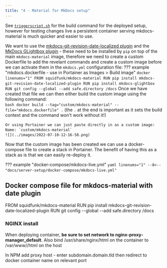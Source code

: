 ```yaml
---
title: "4 - Material for MkDocs setup"
---
```

See [`triggerscript.sh`](../triggerscript.sh) for the build command for the deployed setup, however for testing changes live a persistent container serving mkdocs-material is much quicker and easier to use.

We want to use the [mkdocs-git-revision-date-localized plugin](https://github.com/timvink/mkdocs-git-revision-date-localized-plugin) and the [MkDocs GLightbox plugin](https://github.com/blueswen/mkdocs-glightbox) - these need to be installed by `pip` on top of the main `mkdocs-material` image, therefore we need to create a custom Dockerfile to add the revelant commands and create a custom image before we can activate them in the `mkdocs.yml` configuration file:
??? example "mkdocs.dockerfile - use in Portainer as Images > Build image"
    ``` docker linenums="1"
    FROM squidfunk/mkdocs-material
    RUN pip install mkdocs-git-revision-date-localized-plugin
    RUN pip install mkdocs-glightbox
    RUN git config --global --add safe.directory /docs
    ```
    Once we have created that file we can then either build the custom image using the following command:  
    ``` bash
    docker build --tag="custom/mkdocs-material" --file="mkdocs.dockerfile" .
    ```
    (the `.` at the end is important as it sets the build context and the command won't work without it!)  
    
    Or using Portainer we can just paste directly in as a custom image:  
    Name: `custom/mkdocs-material`
    ![](../images/2022-07-10-12-16-58.png)

Now that the custom image has been created we can use a docker-compose file to create a stack in Portainer.  The benefit of having this as a stack as is that we can easily re-deploy it.

??? example "docker-compose/mkdocs-live.yml"
    ``` yaml linenums="1"
    --8<-- "docs/server-setup/docker-compose/mkdocs-live.yml"
    ```

## Docker compose file for mkdocs-material with date plugin
FROM squidfunk/mkdocs-material
RUN pip install mkdocs-git-revision-date-localized-plugin
RUN git config --global --add safe.directory /docs

<!-- ## Hugo installation
Download latest Hugo version from `https://github.com/gohugoio/hugo/releases` and copy to `/usr/local/bin`

Create new Hugo site in the repository
```
cd repositories
hugo new site --force <repo name>/
```

Add the following to .gitignore
```
nano <repo name>/.gitignore

public/
```

Add theme
```
cd <reponame>
git submodule add https://github.com/McShelby/hugo-theme-relearn.git themes/hugo-theme-relearn
```

Edit `config.toml`
# Change the default theme to be use when building the site with Hugo
theme = "hugo-theme-relearn" -->

### NGINX install
When deploying container, **be sure to set network to nginx-proxy-manager_default**. Also bind /usr/share/nginx/html on the container to /var/www/<sitename>/html on the host

In NPM add proxy host - enter subdomain.domain.tld then redirect to docker container name on relevant port

<!-- ### Setup site on NGINX
Add the following line to the http block of /etc/nginx/nginx.conf to disable version info
server_tokens off;

Create /var/www/<sitename.domain.tld>/html
`cd /etc/nginx/conf.d`
`sudo mv default.conf default.conf.disabled`
`sudo cp default.conf <sitename.domain.tld>.conf`
edit server_name and change to FQDN
change locations to /var/www/<sitename.domain.tld>/html
different locations (e.g. /blog/) can redirect to different servers on the folder.

Check config and reload
`sudo nginx -t && sudo nginx -s reload`

## SSL/TLS setup
```
sudo apt install snapd
sudo snap install core
sudo snap install --classic certbot
sudo ln -s /snap/bin/certbot /usr/bin/certbot
sudo certbot --nginx
```

to test cert renewal
`sudo certbot renew --dry-run`
(see https://certbot.eff.org/instructions?ws=nginx&os=debianbuster for explanation of terminology) -->